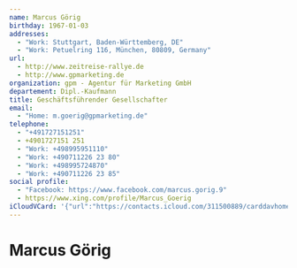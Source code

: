 ```yaml
---
name: Marcus Görig
birthday: 1967-01-03
addresses:
  - "Work: Stuttgart, Baden-Württemberg, DE"
  - "Work: Petuelring 116, München, 80809, Germany"
url:
  - http://www.zeitreise-rallye.de
  - http://www.gpmarketing.de
organization: gpm - Agentur für Marketing GmbH
departement: Dipl.-Kaufmann
title: Geschäftsführender Gesellschafter
email:
  - "Home: m.goerig@gpmarketing.de"
telephone:
  - "+491727151251"
  - +4901727151 251
  - "Work: +498995951110"
  - "Work: +490711226 23 80"
  - "Work: +498995724870"
  - "Work: +490711226 23 85"
social profile:
  - "Facebook: https://www.facebook.com/marcus.gorig.9"
  - https://www.xing.com/profile/Marcus_Goerig
iCloudVCard: '{"url":"https://contacts.icloud.com/311500889/carddavhome/card/55CA1628-2ABF-49B7-AF16-3CCF497F5C75.vcf","etag":"\"kmfhahi8\"","data":"BEGIN:VCARD\r\nVERSION:3.0\r\nFN:\r\nN:Görig;Marcus;;;\r\nUID:CFCB13C0-13BC-4EC5-974A-B8F08BA0A718\r\nBDAY;VALUE=date:1967-01-03\r\nADR;TYPE=WORK:;;;Stuttgart;Baden-Württemberg;;DE;\r\nADR;TYPE=WORK:;;Petuelring 116;München;;80809;Germany;\r\nitem0.X-ABLABEL:xing\r\nPRODID:ez-vcard 0.9.13-fc\r\nREV:2025-04-03T22:07:37Z\r\nURL:http://www.zeitreise-rallye.de\r\nURL:http://www.gpmarketing.de\r\nORG:gpm - Agentur für Marketing GmbH;Dipl.-Kaufmann\r\nTITLE:Geschäftsführender Gesellschafter\r\nEMAIL;TYPE=HOME:m.goerig@gpmarketing.de\r\nPHOTO;VALUE=uri:https://gateway.icloud.com/contacts/311500889/ck/card/aa5c8\r\n 140bc4f5b2310eb5eb0ad229ad8\r\nTEL;TYPE=CELL:+491727151251\r\nTEL;TYPE=CELL:+4901727151 251\r\nTEL;TYPE=WORK:+498995951110\r\nTEL;TYPE=WORK:+490711226 23 80\r\nTEL;TYPE=WORK:+498995724870\r\nTEL;TYPE=WORK:+490711226 23 85\r\nX-SOCIALPROFILE;TYPE=facebook;X-USER=marcus.gorig.9;X-USERID=10000031172775\r\n 4:https://www.facebook.com/marcus.gorig.9\r\nitem0.X-SOCIALPROFILE;X-USER=Marcus_Goerig:https://www.xing.com/profile/Mar\r\n cus_Goerig\r\nEND:VCARD"}'
---
```

# Marcus Görig